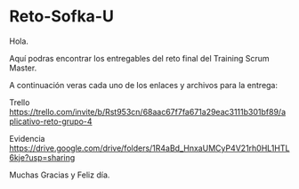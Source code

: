 # Reto-Sofka-U

Hola.

Aquí podras encontrar los entregables del reto final del Training Scrum Master.

A continuación veras cada uno de los enlaces y archivos para la entrega:

Trello https://trello.com/invite/b/Rst953cn/68aac67f7fa671a29eac3111b301bf89/aplicativo-reto-grupo-4

Evidencia https://drive.google.com/drive/folders/1R4aBd_HnxaUMCyP4V21rh0HL1HTL6kje?usp=sharing

Muchas Gracias y Feliz día.
